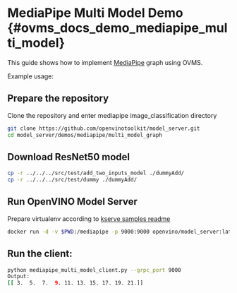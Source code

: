 # MediaPipe Multi Model Demo {#ovms_docs_demo_mediapipe_multi_model}

This guide shows how to implement [MediaPipe](../../../docs/mediapipe.md) graph using OVMS.

Example usage:

## Prepare the repository

Clone the repository and enter mediapipe image_classification directory
```bash
git clone https://github.com/openvinotoolkit/model_server.git
cd model_server/demos/mediapipe/multi_model_graph
```

## Download ResNet50 model

```bash
cp -r ../../../src/test/add_two_inputs_model ./dummyAdd/
cp -r ../../../src/test/dummy ./dummyAdd/
```

## Run OpenVINO Model Server
Prepare virtualenv according to [kserve samples readme](https://github.com/openvinotoolkit/model_server/blob/releases/2024/4/client/python/kserve-api/samples/README.md)
```bash
docker run -d -v $PWD:/mediapipe -p 9000:9000 openvino/model_server:latest --config_path /mediapipe/config.json --port 9000
```

## Run the client:
```bash
python mediapipe_multi_model_client.py --grpc_port 9000
Output:
[[ 3.  5.  7.  9. 11. 13. 15. 17. 19. 21.]]
```
